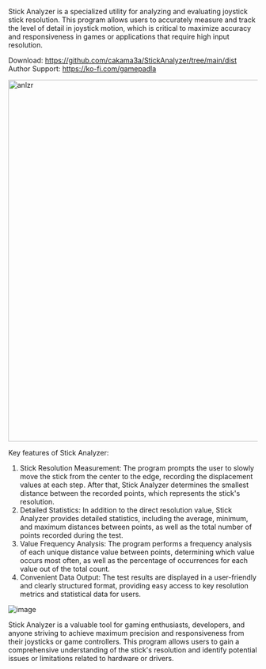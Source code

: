 Stick Analyzer is a specialized utility for analyzing and evaluating joystick stick resolution. This program allows users to accurately measure and track the level of detail in joystick motion, which is critical to maximize accuracy and responsiveness in games or applications that require high input resolution.  

Download: https://github.com/cakama3a/StickAnalyzer/tree/main/dist  
Author Support: https://ko-fi.com/gamepadla  

<img width="732" alt="anlzr" src="https://github.com/cakama3a/StickAnalyzer/assets/15096106/5c22cccb-900a-4c08-96b2-0f63ebb377b6">

Key features of Stick Analyzer:

1. Stick Resolution Measurement: The program prompts the user to slowly move the stick from the center to the edge, recording the displacement values at each step. After that, Stick Analyzer determines the smallest distance between the recorded points, which represents the stick's resolution.
2. Detailed Statistics: In addition to the direct resolution value, Stick Analyzer provides detailed statistics, including the average, minimum, and maximum distances between points, as well as the total number of points recorded during the test.
3. Value Frequency Analysis: The program performs a frequency analysis of each unique distance value between points, determining which value occurs most often, as well as the percentage of occurrences for each value out of the total count.
4. Convenient Data Output: The test results are displayed in a user-friendly and clearly structured format, providing easy access to key resolution metrics and statistical data for users.

![image](https://github.com/cakama3a/StickAnalyzer/assets/15096106/7554c787-4c7e-4999-b139-20791d90620a)

Stick Analyzer is a valuable tool for gaming enthusiasts, developers, and anyone striving to achieve maximum precision and responsiveness from their joysticks or game controllers. This program allows users to gain a comprehensive understanding of the stick's resolution and identify potential issues or limitations related to hardware or drivers.
